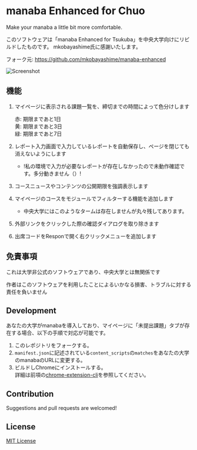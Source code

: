 # manaba Enhanced for Chuo

Make your manaba a little bit more comfortable.

このソフトウェアは「manaba Enhanced for Tsukuba」を中央大学向けにリビルドしたものです。
mkobayashime氏に感謝いたします。

フォーク元: https://github.com/mkobayashime/manaba-enhanced

![Screenshot](./bin/dist/thumbnail1.png)

## 機能

1. マイページに表示される課題一覧を、締切までの時間によって色分けします

    赤: 期限まであと1日  
    黄: 期限まであと3日  
    緑: 期限まであと7日

1. レポート入力画面で入力しているレポートを自動保存し、ページを閉じても消えないようにします
    * !私の環境で入力が必要なレポートが存在しなかったので未動作確認です。多分動きません（）!

1. コースニュースやコンテンツの公開期限を強調表示します

1. マイページのコースをモジュールでフィルターする機能を追加します
    * 中央大学にはこのようなタームは存在しませんが丸々残してあります。

1. 外部リンクをクリックした際の確認ダイアログを取り除きます

1. 出席コードをResponで開く右クリックメニューを追加します

## 免責事項

これは大学非公式のソフトウェアであり、中央大学とは無関係です

作者はこのソフトウェアを利用したことによるいかなる損害、トラブルに対する責任を負いません

## Development

あなたの大学がmanabaを導入しており、マイページに「未提出課題」タブが存在する場合、以下の手順で対応が可能です。

1. このレポジトリをフォークする。
1. `manifest.json`に記述されている`content_scripts`の`matches`をあなたの大学のmanabaのURLに変更する。
1. ビルドしChromeにインストールする。  
詳細は前項の[chrome-extension-cli](https://github.com/dutiyesh/chrome-extension-cli)を参照してください。

## Contribution

Suggestions and pull requests are welcomed!

## License

[MIT License](./LICENSE)